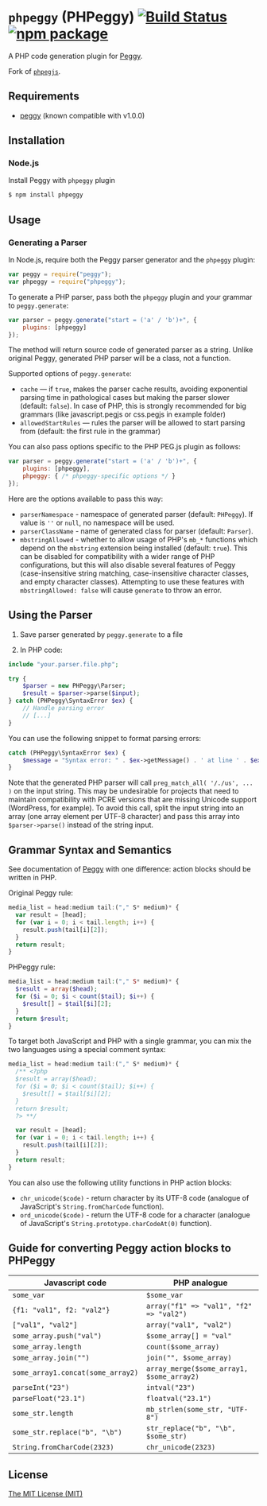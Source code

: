 # `phpeggy` (PHPeggy) [![Build Status](https://app.travis-ci.com/MarcelBolten/phpeggy.svg?branch=develop)](https://app.travis-ci.com/MarcelBolten/phpeggy) [![npm package](http://img.shields.io/npm/v/phpeegy.svg?style=flat)](https://www.npmjs.org/package/phpeggy)



A PHP code generation plugin for
[Peggy](https://github.com/peggyjs/peggy).

Fork of
[`phpegjs`](https://github.com/nylen/phpegjs).

## Requirements

* [peggy](https://peggyjs.org/) (known compatible with v1.0.0)

Installation
------------

### Node.js

Install Peggy with `phpeggy` plugin

```sh
$ npm install phpeggy
```

Usage
-----

### Generating a Parser

In Node.js, require both the Peggy parser generator and the `phpeggy` plugin:

```js
var peggy = require("peggy");
var phpeggy = require("phpeggy");
```

To generate a PHP parser, pass both the `phpeggy` plugin and your grammar to
`peggy.generate`:

```js
var parser = peggy.generate("start = ('a' / 'b')+", {
    plugins: [phpeggy]
});
```

The method will return source code of generated parser as a string. Unlike
original Peggy, generated PHP parser will be a class, not a function.

Supported options of `peggy.generate`:

  * `cache` — if `true`, makes the parser cache results, avoiding exponential
    parsing time in pathological cases but making the parser slower (default:
    `false`). In case of PHP, this is strongly recommended for big grammars
    (like javascript.pegjs or css.pegjs in example folder)
  * `allowedStartRules` — rules the parser will be allowed to start parsing from
    (default: the first rule in the grammar)

You can also pass options specific to the PHP PEG.js plugin as follows:

```js
var parser = peggy.generate("start = ('a' / 'b')+", {
    plugins: [phpeggy],
    phpeggy: { /* phpeggy-specific options */ }
});
```

Here are the options available to pass this way:

  * `parserNamespace` - namespace of generated parser (default: `PHPeggy`). If
    value is `''` or `null`, no namespace will be used.
  * `parserClassName` - name of generated class for parser (default: `Parser`).
  * `mbstringAllowed` - whether to allow usage of PHP's `mb_*` functions which
    depend on the `mbstring` extension being installed (default: `true`).  This
    can be disabled for compatibility with a wider range of PHP configurations,
    but this will also disable several features of Peggy (case-insensitive
    string matching, case-insensitive character classes, and empty character
    classes).  Attempting to use these features with `mbstringAllowed: false`
    will cause `generate` to throw an error.

Using the Parser
----------------

1) Save parser generated by `peggy.generate` to a file

2) In PHP code:

```php
include "your.parser.file.php";

try {
    $parser = new PHPeggy\Parser;
    $result = $parser->parse($input);
} catch (PHPeggy\SyntaxError $ex) {
    // Handle parsing error
    // [...]
}
```

You can use the following snippet to format parsing errors:

```php
catch (PHPeggy\SyntaxError $ex) {
    $message = "Syntax error: " . $ex->getMessage() . ' at line ' . $ex->grammarLine . ' column ' . $ex->grammarColumn . ' offset ' . $ex->grammarOffset;
}
```

Note that the generated PHP parser will call `preg_match_all( '/./us', ... )`
on the input string.  This may be undesirable for projects that need to
maintain compatibility with PCRE versions that are missing Unicode support
(WordPress, for example).  To avoid this call, split the input string into an
array (one array element per UTF-8 character) and pass this array into
`$parser->parse()` instead of the string input.

Grammar Syntax and Semantics
----------------------------

See documentation of [Peggy](https://github.com/peggyjs/peggy/tree/v1.0.0#grammar-syntax-and-semantics) with one difference: action blocks should be written in PHP.

Original Peggy rule:

```js
media_list = head:medium tail:("," S* medium)* {
  var result = [head];
  for (var i = 0; i < tail.length; i++) {
    result.push(tail[i][2]);
  }
  return result;
}
```

PHPeggy rule:

```php
media_list = head:medium tail:("," S* medium)* {
  $result = array($head);
  for ($i = 0; $i < count($tail); $i++) {
    $result[] = $tail[$i][2];
  }
  return $result;
}
```

To target both JavaScript and PHP with a single grammar, you can mix the two
languages using a special comment syntax:

```js
media_list = head:medium tail:("," S* medium)* {
  /** <?php
  $result = array($head);
  for ($i = 0; $i < count($tail); $i++) {
    $result[] = $tail[$i][2];
  }
  return $result;
  ?> **/

  var result = [head];
  for (var i = 0; i < tail.length; i++) {
    result.push(tail[i][2]);
  }
  return result;
}
```

You can also use the following utility functions in PHP action blocks:

- `chr_unicode($code)` - return character by its UTF-8 code (analogue of
  JavaScript's `String.fromCharCode` function).
- `ord_unicode($code)` - return the UTF-8 code for a character (analogue of
  JavaScript's `String.prototype.charCodeAt(0)` function).

Guide for converting Peggy action blocks to PHPeggy
-------------------------------------------------------

| Javascript code                   | PHP analogue                              |
| --------------------------------- | ----------------------------------------- |
| `some_var`                        | `$some_var`                               |
| `{f1: "val1", f2: "val2"}`        | `array("f1" => "val1", "f2" => "val2")`   |
| `["val1", "val2"]`                | `array("val1", "val2")`                   |
| `some_array.push("val")`          | `$some_array[] = "val"`                   |
| `some_array.length`               | `count($some_array)`                      |
| `some_array.join("")`             | `join("", $some_array)`                   |
| `some_array1.concat(some_array2)` | `array_merge($some_array1, $some_array2)` |
| `parseInt("23")`                  | `intval("23")`                            |
| `parseFloat("23.1")`              | `floatval("23.1")`                        |
| `some_str.length`                 | `mb_strlen(some_str, "UTF-8")`            |
| `some_str.replace("b", "\b")`     | `str_replace("b", "\b", $some_str)`       |
| `String.fromCharCode(2323)`       | `chr_unicode(2323)`                       |

License
-------

[The MIT License (MIT)](http://opensource.org/licenses/MIT)

